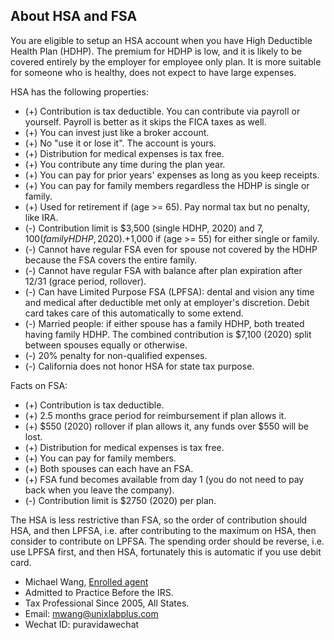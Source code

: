 ## About HSA and FSA

You are eligible to setup an HSA account when you have High Deductible Health Plan (HDHP).
The premium for HDHP is low, and it is likely to be covered entirely
by the employer for employee only plan. It is more suitable for
someone who is healthy, does not expect to have large expenses. 

HSA has the following properties:

- (+) Contribution is tax deductible. You can contribute via payroll or yourself. Payroll is better as it skips the FICA taxes as well.
- (+) You can invest just like a broker account.
- (+) No "use it or lose it". The account is yours.
- (+) Distribution for medical expenses is tax free.
- (+) You contribute any time during the plan year. 
- (+) You can pay for prior years' expenses as long as you keep receipts.
- (+) You can pay for family members regardless the HDHP is single or family.
- (+) Used for retirement if (age >= 65). Pay normal tax but no penalty, like IRA.
- (-) Contribution limit is $3,500 (single HDHP, 2020) and $7,100 (family HDHP, 2020). +$1,000 if (age >= 55) for either single or family.
- (-) Cannot have regular FSA even for spouse not covered by the HDHP because the FSA covers the entire family.
- (-) Cannot have regular FSA with balance after plan expiration after 12/31 (grace period, rollover).
- (-) Can have Limited Purpose FSA (LPFSA): dental and vision any time and medical after deductible met only at employer's discretion. Debit card takes care of this automatically to some extend.
- (-) Married people: if either spouse has a family HDHP, both treated having family HDHP. The combined contribution is $7,100 (2020) split between spouses equally or otherwise.
- (-) 20% penalty for non-qualified expenses.
- (-) California does not honor HSA for state tax purpose.

Facts on FSA:

- (+) Contribution is tax deductible.
- (+) 2.5 months grace period for reimbursement if plan allows it.  
- (+) $550 (2020) rollover if plan allows it, any funds over $550 will be lost.
- (+) Distribution for medical expenses is tax free.  
- (+) You can pay for family members.  
- (+) Both spouses can each have an FSA.  
- (+) FSA fund becomes available from day 1 (you do not need to pay back when you leave the company).
- (-) Contribution limit is $2750 (2020) per plan.  

The HSA is less restrictive than FSA, so the order of contribution
should HSA, and then LPFSA, i.e. after contributing to the maximum
on HSA, then consider to contribute on LPFSA. The spending order
should be reverse, i.e. use LPFSA first, and then HSA, fortunately
this is automatic if you use debit card.

- Michael Wang, [Enrolled agent](https://en.wikipedia.org/wiki/Enrolled_agent)
- Admitted to Practice Before the IRS.
- Tax Professional Since 2005, All States.
- Email: mwang@unixlabplus.com
- Wechat ID: puravidawechat
